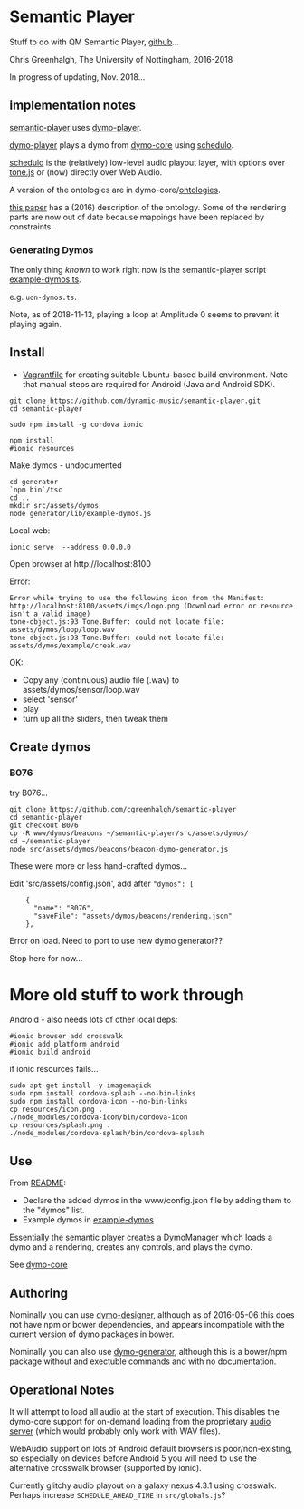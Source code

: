 # Semantic Player

Stuff to do with QM Semantic Player, [github](https://github.com/dynamic-music/semantic-player)...

Chris Greenhalgh, The University of Nottingham, 2016-2018

In progress of updating, Nov. 2018...

## implementation notes

[semantic-player](https://github.com/dynamic-music/semantic-player) uses [dymo-player](https://github.com/dynamic-music/dymo-player).

[dymo-player](https://github.com/dynamic-music/dymo-player) plays a dymo from [dymo-core](https://github.com/dynamic-music/dymo-core) using [schedulo](https://github.com/dynamic-music/schedulo).

[schedulo](https://github.com/dynamic-music/schedulo) is the (relatively) low-level audio playout layer, with options over [tone.js](https://tonejs.github.io/) or (now) directly over Web Audio.

A version of the ontologies are in dymo-core/[ontologies](https://github.com/dynamic-music/dymo-core/tree/master/ontologies).

[this paper](http://doi.ieeecomputersociety.org/10.1109/ICSC.2016.61) has a (2016) description of the ontology. Some of the rendering parts are now out of date because mappings have been replaced by constraints.

### Generating Dymos

The only thing *known* to work right now is the semantic-player script [example-dymos.ts](https://github.com/dynamic-music/semantic-player/blob/master/generator/src/example-dymos.ts).

e.g. `uon-dymos.ts`.

Note, as of 2018-11-13, playing a loop at Amplitude 0 seems to prevent it playing again.

## Install

- [Vagrantfile](Vagrantfile) for creating suitable Ubuntu-based build environment. Note that manual steps are required for Android (Java and Android SDK).

```
git clone https://github.com/dynamic-music/semantic-player.git
cd semantic-player

sudo npm install -g cordova ionic

npm install
#ionic resources
```

Make dymos - undocumented
```
cd generator
`npm bin`/tsc
cd ..
mkdir src/assets/dymos
node generator/lib/example-dymos.js
```

Local web:
```
ionic serve  --address 0.0.0.0
```
Open browser at http://localhost:8100

Error:
```
Error while trying to use the following icon from the Manifest: http://localhost:8100/assets/imgs/logo.png (Download error or resource isn't a valid image)
tone-object.js:93 Tone.Buffer: could not locate file: assets/dymos/loop/loop.wav
tone-object.js:93 Tone.Buffer: could not locate file: assets/dymos/example/creak.wav
```
OK:
- Copy any (continuous) audio file (.wav) to assets/dymos/sensor/loop.wav
- select 'sensor'
- play
- turn up all the sliders, then tweak them

## Create dymos

### B076

try B076...

```
git clone https://github.com/cgreenhalgh/semantic-player
cd semantic-player
git checkout B076
cp -R www/dymos/beacons ~/semantic-player/src/assets/dymos/
cd ~/semantic-player
node src/assets/dymos/beacons/beacon-dymo-generator.js
```
These were more or less hand-crafted dymos...

Edit 'src/assets/config.json', add after `"dymos": [`
```
    {
      "name": "B076",
      "saveFile": "assets/dymos/beacons/rendering.json"
    },
```

Error on load. Need to port to use new dymo generator??

Stop here for now...

# More old stuff to work through

Android - also needs lots of other local deps:
```
#ionic browser add crosswalk
#ionic add platform android
#ionic build android
```
if ionic resources fails...
```
sudo apt-get install -y imagemagick
sudo npm install cordova-splash --no-bin-links
sudo npm install cordova-icon --no-bin-links
cp resources/icon.png .
./node_modules/cordova-icon/bin/cordova-icon
cp resources/splash.png .
./node_modules/cordova-splash/bin/cordova-splash
 ```


## Use

From [README](https://github.com/cgreenhalgh/semantic-player/blob/master/README.md):
-	Declare the added dymos in the www/config.json file by adding them to the "dymos" list.
-	Example dymos in [example-dymos](https://github.com/florianthalmann/example-dymos.git)

Essentially the semantic player creates a DymoManager which loads a dymo and a rendering, creates any controls, and plays the dymo.

See [dymo-core](../dymo-core/README.md)

## Authoring

Nominally you can use [dymo-designer](https://github.com/florianthalmann/dymo-designer.git), although as of 2016-05-06 this does not have npm or bower dependencies, and appears incompatible with the current version of dymo packages in bower.

Nominally you can also use [dymo-generator](https://github.com/florianthalmann/dymo-generator), although this is a bower/npm package without and exectuble commands and with no documentation.

## Operational Notes

It will attempt to load all audio at the start of execution. This disables the dymo-core support for on-demand loading from the proprietary [audio server](https://github.com/florianthalmann/audio-server) (which would probably only work with WAV files).

WebAudio support on lots of Android default browsers is poor/non-existing, so especially on devices before Android 5 you will need to use the alternative crosswalk browser (supported by ionic).

Currently glitchy audio playout on a galaxy nexus 4.3.1 using crosswalk. Perhaps increase `SCHEDULE_AHEAD_TIME` in `src/globals.js`?